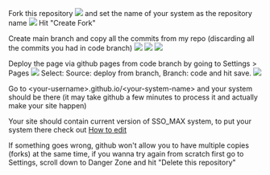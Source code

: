 Fork this repository
![](https://raw.githubusercontent.com/kezsulap/SSO_MAX_CC/move-stuff-draft/README-files/3.png)
and set the name of your system as the repository name
![](https://raw.githubusercontent.com/kezsulap/SSO_MAX_CC/move-stuff-draft/README-files/4.png)
Hit "Create Fork"

Create main branch and copy all the commits from my repo (discarding all the commits you had in code branch)
![](https://raw.githubusercontent.com/kezsulap/SSO_MAX_CC/move-stuff-draft/README-files/17.png)
![](https://raw.githubusercontent.com/kezsulap/SSO_MAX_CC/move-stuff-draft/README-files/18.png)
![](https://raw.githubusercontent.com/kezsulap/SSO_MAX_CC/move-stuff-draft/README-files/19.png)

Deploy the page via github pages from code branch by going to Settings > Pages
![](https://raw.githubusercontent.com/kezsulap/SSO_MAX_CC/move-stuff-draft/README-files/10.png)
Select: Source: deploy from branch,
Branch: code and hit save.
![](https://raw.githubusercontent.com/kezsulap/SSO_MAX_CC/move-stuff-draft/README-files/11.png)

Go to \<your-username\>.github.io/\<your-system-name\> and your system should be there (it may take github a few minutes to process it and actually make your site happen)

Your site should contain current version of SSO_MAX system, to put your system there check out [How to edit](https://raw.githubusercontent.com/kezsulap/SSO_MAX_CC/move-stuff-draft/en-how-to-edit.md)

If something goes wrong, github won't allow you to have multiple copies (forks) at the same time, if you wanna try again from scratch first go to Settings, scroll down to Danger Zone and hit "Delete this repository"
